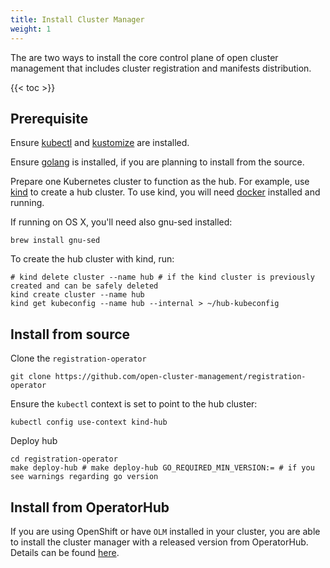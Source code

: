 ```yaml
---
title: Install Cluster Manager
weight: 1
---
```


The are two ways to install the core control plane of open cluster management that includes cluster registration and manifests distribution.

<!-- spellchecker-disable -->

{{< toc >}}

<!-- spellchecker-enable -->

## Prerequisite

Ensure [kubectl](https://kubernetes.io/docs/tasks/tools/install-kubectl) and [kustomize](https://kubernetes-sigs.github.io/kustomize/installation) are installed.

Ensure [golang](https://golang.org/doc/install) is installed, if you are planning to install from the source.

Prepare one Kubernetes cluster to function as the hub. For example, use [kind](https://kind.sigs.k8s.io/docs/user/quick-start) to create a hub cluster. To use kind, you will need [docker](https://docs.docker.com/get-started) installed and running.

If running on OS X, you'll need also gnu-sed installed:

```Shell
brew install gnu-sed
```

To create the hub cluster with kind, run:

```Shell
# kind delete cluster --name hub # if the kind cluster is previously created and can be safely deleted
kind create cluster --name hub
kind get kubeconfig --name hub --internal > ~/hub-kubeconfig
```

## Install from source

Clone the `registration-operator`

```Shell
git clone https://github.com/open-cluster-management/registration-operator
```

Ensure the `kubectl` context is set to point to the hub cluster:

```Shell
kubectl config use-context kind-hub
```

Deploy hub

```Shell
cd registration-operator
make deploy-hub # make deploy-hub GO_REQUIRED_MIN_VERSION:= # if you see warnings regarding go version
```

## Install from OperatorHub
If you are using OpenShift or have `OLM` installed in your cluster, you are able to install the cluster manager with a released version from OperatorHub. Details can be found [here](https://operatorhub.io/operator/cluster-manager).
